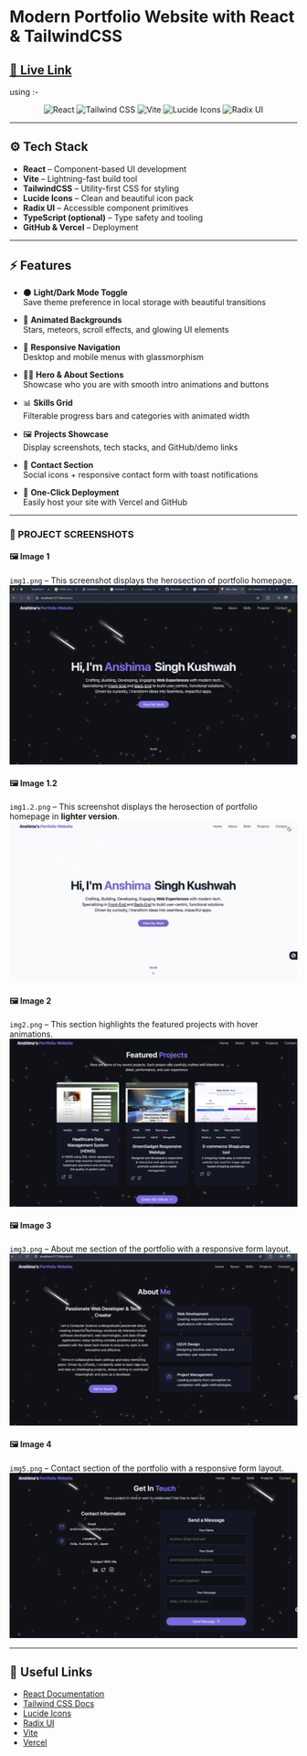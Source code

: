 # Modern Portfolio Website with React & TailwindCSS

## [🔗 Live Link](https://my-portfolio-delta-five-52.vercel.app)

using :-
<p align="center">
  <img src="https://img.shields.io/badge/-React-61DAFB?style=for-the-badge&logo=react&logoColor=black" alt="React" />
  <img src="https://img.shields.io/badge/-TailwindCSS-06B6D4?style=for-the-badge&logo=tailwindcss" alt="Tailwind CSS" />
  <img src="https://img.shields.io/badge/-Vite-646CFF?style=for-the-badge&logo=vite&logoColor=white" alt="Vite" />
  <img src="https://img.shields.io/badge/-Lucide Icons-FD4D4D?style=for-the-badge&logo=lucide" alt="Lucide Icons" />
  <img src="https://img.shields.io/badge/-Radix UI-9D4EDD?style=for-the-badge&logo=data:image/svg+xml;base64..." alt="Radix UI" />
</p>

---

## ⚙️ Tech Stack

- **React** – Component-based UI development
- **Vite** – Lightning-fast build tool
- **TailwindCSS** – Utility-first CSS for styling
- **Lucide Icons** – Clean and beautiful icon pack
- **Radix UI** – Accessible component primitives
- **TypeScript (optional)** – Type safety and tooling
- **GitHub & Vercel** – Deployment

---

## ⚡️ Features

- 🌑 **Light/Dark Mode Toggle**  
  Save theme preference in local storage with beautiful transitions

- 💫 **Animated Backgrounds**  
  Stars, meteors, scroll effects, and glowing UI elements

- 📱 **Responsive Navigation**  
  Desktop and mobile menus with glassmorphism

- 👨‍💻 **Hero & About Sections**  
  Showcase who you are with smooth intro animations and buttons

- 📊 **Skills Grid**  
  Filterable progress bars and categories with animated width

- 🖼️ **Projects Showcase**  
  Display screenshots, tech stacks, and GitHub/demo links

- 📩 **Contact Section**  
  Social icons + responsive contact form with toast notifications

- 🚀 **One-Click Deployment**  
  Easily host your site with Vercel and GitHub

---

### 📸 PROJECT SCREENSHOTS

#### 🖼️ Image 1
`img1.png` – This screenshot displays the herosection of portfolio homepage.  
![img1](public/projects/img1.png)

#### 🖼️ Image 1.2
`img1.2.png` – This screenshot displays the herosection of portfolio homepage in **lighter version**.  
![img1.2](public/projects/img1.2.png)

#### 🖼️ Image 2
`img2.png` – This section highlights the featured projects with hover animations.  
![img2](public/projects/img2.png)

#### 🖼️ Image 3
`img3.png` – About me section of the portfolio with a responsive form layout.  
![img3](public/projects/img3.png)

#### 🖼️ Image 4
`img5.png` – Contact section of the portfolio with a responsive form layout.  
![img4](public/projects/img5.png)

---

## 🔗 Useful Links

- [React Documentation](https://reactjs.org/)
- [Tailwind CSS Docs](https://tailwindcss.com/)
- [Lucide Icons](https://lucide.dev/)
- [Radix UI](https://www.radix-ui.com/)
- [Vite](https://vitejs.dev/)
- [Vercel](https://vercel.com/)

